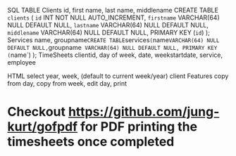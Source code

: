 SQL
TABLE
  Clients
    id, first name, last name, middlename
    CREATE TABLE `clients` (
        `id` INT NOT NULL AUTO_INCREMENT,
        `firstname` VARCHAR(64) NULL DEFAULT NULL,
        `lastname` VARCHAR(64) NULL DEFAULT NULL,
        `middlename` VARCHAR(64) NULL DEFAULT NULL,
        PRIMARY KEY (`id`)
    );
  Services
    name, groupname`
    CREATE TABLE `services` (
        `name` VARCHAR(64) NULL DEFAULT NULL,
        `groupname` VARCHAR(64) NULL DEFAULT NULL,
        PRIMARY KEY (`name`)
    );
  TimeSheets
    clientid, day of week, date, weekstartdate, service, employee

HTML
select year, week, (default to current week/year) client
Features
  copy from day, copy from week, edit day, print

# Checkout https://github.com/jung-kurt/gofpdf for PDF printing the timesheets once completed

